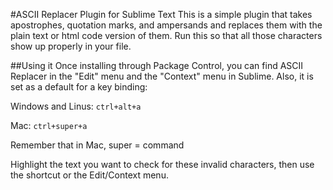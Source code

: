 #ASCII Replacer Plugin for Sublime Text
This is a simple plugin that takes apostrophes, quotation marks, and ampersands and replaces them with the plain text or html code version of them. Run this so that all those characters show up properly in your file.

##Using it
Once installing through Package Control, you can find ASCII Replacer in the "Edit" menu and the "Context" menu in Sublime. Also, it is set as a default for a key binding:

Windows and Linus: `ctrl+alt+a`

Mac: `ctrl+super+a`

Remember that in Mac, super = command

Highlight the text you want to check for these invalid characters, then use the shortcut or the Edit/Context menu.
